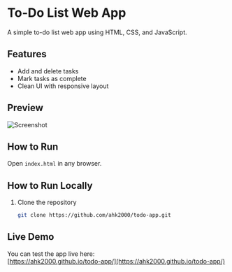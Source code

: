 # To-Do List Web App

A simple to-do list web app using HTML, CSS, and JavaScript.

## Features
- Add and delete tasks
- Mark tasks as complete
- Clean UI with responsive layout

## Preview
![Screenshot](https://blogger.googleusercontent.com/img/b/R29vZ2xl/AVvXsEhbyxyMm99oBgHGEvCGQy-jKNtdL4ykbRz0LT-PidgQD9Zoa8R0bJ3_Ud9O-k-vwFrousX-rCAkSbhZC0s3FIrJRtbJ5ilw9HpsM_x9IFZ8DCxD4XTl2vW5y-Imj9csYqjkPLcpXwXx57mYiCfinc14c9V7Ub_De4vXVFQ40y-dYry3PLyRTIAsanTuV5x5/s320/Screenshot%202025-07-11%20at%2012.35.06%E2%80%AFPM.png)

## How to Run
Open `index.html` in any browser. 


## How to Run Locally
1. Clone the repository  
   ```bash
   git clone https://github.com/ahk2000/todo-app.git
   
## Live Demo
You can test the app live here:  
[https://ahk2000.github.io/todo-app/](https://ahk2000.github.io/todo-app/)
